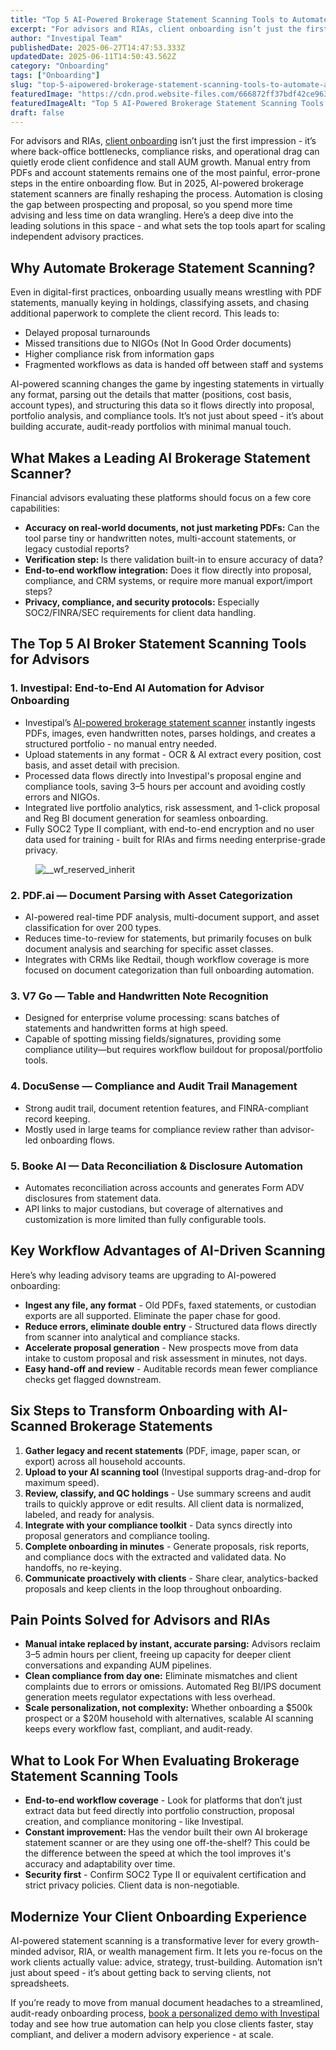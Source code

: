 ```yaml
---
title: "Top 5 AI-Powered Brokerage Statement Scanning Tools to Automate Advisor Onboarding"
excerpt: "For advisors and RIAs, client onboarding isn’t just the first impression - it’s where back-office bottlenecks, compliance risks, and operational drag can quietly erode client confidence and stall AUM growth."
author: "Investipal Team"
publishedDate: 2025-06-27T14:47:53.333Z
updatedDate: 2025-06-11T14:50:43.562Z
category: "Onboarding"
tags: ["Onboarding"]
slug: "top-5-aipowered-brokerage-statement-scanning-tools-to-automate-advisor-onboarding"
featuredImage: "https://cdn.prod.website-files.com/666872ff37bdf42ce9637d77/6849979000368bab1df1929b_Automating%20the%20Sales%20Journey%20From%20Client%20Intake%20to%20Proposals%20%26%20Compliance%20in%20One%20Platform%20(7).png"
featuredImageAlt: "Top 5 AI-Powered Brokerage Statement Scanning Tools to Automate Advisor Onboarding"
draft: false
---
```

<p id="">For advisors and RIAs, <a href="/features/client-acquisition">client onboarding</a> isn’t just the first impression - it’s where back-office bottlenecks, compliance risks, and operational drag can quietly erode client confidence and stall AUM growth. Manual entry from PDFs and account statements remains one of the most painful, error-prone steps in the entire onboarding flow. But in 2025, AI-powered brokerage statement scanners are finally reshaping the process. Automation is closing the gap between prospecting and proposal, so you spend more time advising and less time on data wrangling. Here’s a deep dive into the leading solutions in this space - and what sets the top tools apart for scaling independent advisory practices.</p><h2 id="">Why Automate Brokerage Statement Scanning?</h2><p id="">Even in digital-first practices, onboarding usually means wrestling with PDF statements, manually keying in holdings, classifying assets, and chasing additional paperwork to complete the client record. This leads to:</p><ul id=""><li id="">Delayed proposal turnarounds</li><li id="">Missed transitions due to NIGOs (Not In Good Order documents)</li><li id="">Higher compliance risk from information gaps</li><li id="">Fragmented workflows as data is handed off between staff and systems</li></ul><p id="">AI-powered scanning changes the game by ingesting statements in virtually any format, parsing out the details that matter (positions, cost basis, account types), and structuring this data so it flows directly into proposal, portfolio analysis, and compliance tools. It’s not just about speed - it’s about building accurate, audit-ready portfolios with minimal manual touch.</p><h2 id="">What Makes a Leading AI Brokerage Statement Scanner?</h2><p id="">Financial advisors evaluating these platforms should focus on a few core capabilities:</p><ul id=""><li id=""><strong id="">Accuracy on real-world documents, not just marketing PDFs:</strong> Can the tool parse tiny or handwritten notes, multi-account statements, or legacy custodial reports?</li><li id=""><strong id="">Verification step: </strong>Is there validation built-in to ensure accuracy of data?</li><li id=""><strong id="">End-to-end workflow integration:</strong> Does it flow directly into proposal, compliance, and CRM systems, or require more manual export/import steps?</li><li id=""><strong id="">Privacy, compliance, and security protocols:</strong> Especially SOC2/FINRA/SEC requirements for client data handling.</li></ul><h2 id="">The Top 5 AI Broker Statement Scanning Tools for Advisors</h2><h3 id="">1. Investipal: End-to-End AI Automation for Advisor Onboarding</h3><ul id=""><li id="">Investipal’s <a href="/features/automated-statement-scanner">AI-powered brokerage statement scanner</a> instantly ingests PDFs, images, even handwritten notes, parses holdings, and creates a structured portfolio - no manual entry needed.</li><li id="">Upload statements in any format - OCR & AI extract every position, cost basis, and asset detail with precision. </li><li id="">Processed data flows directly into Investipal's proposal engine and compliance tools, saving 3–5 hours per account and avoiding costly errors and NIGOs.</li><li id="">Integrated live portfolio analytics, risk assessment, and 1-click proposal and Reg BI document generation for seamless onboarding.</li><li id="">Fully SOC2 Type II compliant, with end-to-end encryption and no user data used for training - built for RIAs and firms needing enterprise-grade privacy.</li></ul><figure class="w-richtext-figure-type-image w-richtext-align-fullwidth" style="max-width:2240px" data-rt-type="image" data-rt-align="fullwidth" data-rt-max-width="2240px"><div><img src="/images/inline/top-5-aipowered-brokerage-statement-scanning-tools-to-automate-advisor-onboarding-0-6a0ed15f57.webp" loading="lazy" alt="__wf_reserved_inherit"></div></figure><h3 id="">2. PDF.ai — Document Parsing with Asset Categorization</h3><ul id=""><li id="">AI-powered real-time PDF analysis, multi-document support, and asset classification for over 200 types.</li><li id="">Reduces time-to-review for statements, but primarily focuses on bulk document analysis and searching for specific asset classes.</li><li id="">Integrates with CRMs like Redtail, though workflow coverage is more focused on document categorization than full onboarding automation.</li></ul><h3 id="">3. V7 Go — Table and Handwritten Note Recognition</h3><ul id=""><li id="">Designed for enterprise volume processing: scans batches of statements and handwritten forms at high speed.</li><li id="">Capable of spotting missing fields/signatures, providing some compliance utility—but requires workflow buildout for proposal/portfolio tools.</li></ul><h3 id="">4. DocuSense — Compliance and Audit Trail Management</h3><ul id=""><li id="">Strong audit trail, document retention features, and FINRA-compliant record keeping.</li><li id="">Mostly used in large teams for compliance review rather than advisor-led onboarding flows.</li></ul><h3 id="">5. Booke AI — Data Reconciliation & Disclosure Automation</h3><ul id=""><li id="">Automates reconciliation across accounts and generates Form ADV disclosures from statement data.</li><li id="">API links to major custodians, but coverage of alternatives and customization is more limited than fully configurable tools.</li></ul><h2 id="">Key Workflow Advantages of AI-Driven Scanning</h2><p id="">Here’s why leading advisory teams are upgrading to AI-powered onboarding:</p><ul id=""><li id=""><strong id="">Ingest any file, any format</strong>&nbsp;- Old PDFs, faxed statements, or custodian exports are all supported. Eliminate the paper chase for good.</li><li id=""><strong id="">Reduce errors, eliminate double entry</strong>&nbsp;- Structured data flows directly from scanner into analytical and compliance stacks.</li><li id=""><strong id="">Accelerate proposal generation</strong>&nbsp;- New prospects move from data intake to custom proposal and risk assessment in minutes, not days.</li><li id=""><strong id="">Easy hand-off and review</strong>&nbsp;- Auditable records mean fewer compliance checks get flagged downstream.</li></ul><h2 id="">Six Steps to Transform Onboarding with AI-Scanned Brokerage Statements</h2><ol id=""><li id=""><strong id="">Gather legacy and recent statements</strong> (PDF, image, paper scan, or export) across all household accounts.</li><li id=""><strong id="">Upload to your AI scanning tool</strong> (Investipal supports drag-and-drop for maximum speed).</li><li id=""><strong id="">Review, classify, and QC holdings</strong>&nbsp;- Use summary screens and audit trails to quickly approve or edit results. All client data is normalized, labeled, and ready for analysis.</li><li id=""><strong id="">Integrate with your compliance toolkit</strong>&nbsp;- Data syncs directly into proposal generators and compliance tooling.</li><li id=""><strong id="">Complete onboarding in minutes</strong>&nbsp;- Generate proposals, risk reports, and compliance docs with the extracted and validated data. No handoffs, no re-keying.</li><li id=""><strong id="">Communicate proactively with clients</strong>&nbsp;- Share clear, analytics-backed proposals and keep clients in the loop throughout onboarding.</li></ol><h2 id="">Pain Points Solved for Advisors and RIAs</h2><ul id=""><li id=""><strong id="">Manual intake replaced by instant, accurate parsing:</strong> Advisors reclaim 3–5 admin hours per client, freeing up capacity for deeper client conversations and expanding AUM pipelines.</li><li id=""><strong id="">Clean compliance from day one:</strong> Eliminate mismatches and client complaints due to errors or omissions. Automated Reg BI/IPS document generation meets regulator expectations with less overhead.</li><li id=""><strong id="">Scale personalization, not complexity:</strong> Whether onboarding a $500k prospect or a $20M household with alternatives, scalable AI scanning keeps every workflow fast, compliant, and audit-ready.</li></ul><h2 id="">What to Look For When Evaluating Brokerage Statement Scanning Tools</h2><ul id=""><li id=""><strong id="">End-to-end workflow coverage</strong>&nbsp;- Look for platforms that don’t just extract data but feed directly into portfolio construction, proposal creation, and compliance monitoring - like Investipal.</li><li id=""><strong id="">Constant improvement: </strong>Has the vendor built their own AI brokerage statement scanner or are they using one off-the-shelf? This could be the difference between the speed at which the tool improves it's accuracy and adaptability over time.</li><li id=""><strong id="">Security first</strong>&nbsp;- Confirm SOC2 Type II or equivalent certification and strict privacy policies. Client data is non-negotiable.</li></ul><h2 id="">Modernize Your Client Onboarding Experience</h2><p id="">AI-powered statement scanning is a transformative lever for every growth-minded advisor, RIA, or wealth management firm. It lets you re-focus on the work clients actually value: advice, strategy, trust-building. Automation isn’t just about speed - it’s about getting back to serving clients, not spreadsheets.</p><p id="">If you’re ready to move from manual document headaches to a streamlined, audit-ready onboarding process, <a href="/book-a-demo">book a personalized demo with Investipal</a> today and see how true automation can help you close clients faster, stay compliant, and deliver a modern advisory experience - at scale.</p>